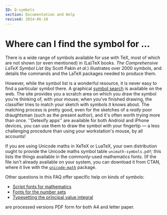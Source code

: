 ```yaml
---
ID: Q-symbols
section: Documentation and Help
revised: 2014-06-10
---
```

# Where can I find the symbol for &hellip;

There is a wide range of symbols available for use with TeX, most
of which are not shown (or even mentioned) in (La)TeX books.
_The Comprehensive LaTeX Symbol List_ (by Scott Pakin
_et al._) illustrates over 2000 symbols, and details the
commands and the LaTeX packages needed to produce them.

However, while the symbol list is a wonderful resource, it is never
easy to find a particular symbol there.  A graphical 
[symbol search](http://detexify.kirelabs.org/classify.html) is
available on the web.  The site provides you a scratch area on which
you draw the symbol you're thinking of, with your mouse; when you've
finished drawing, the classifier tries to match your sketch with
symbols it knows about.  The matching process is pretty good, even for
the sketches of a _really_ poor draughtsman (such as the present
author), and it's often worth trying more than once.  ''Detexify apps''
are available for both Android and iPhone devices, you can use them to
draw the symbol with your fingertip&nbsp;&mdash; a less challenging procedure
than using your workstation's mouse, by all accounts!

If you are using Unicode maths in XeTeX or LuaTeX, your own
distribution ought to provide the Unicode maths symbol table
`unimath-symbols.pdf`; this lists the things available in the
commonly-used mathematics fonts.  (If the file isn't already available
on your system, you can download it from CTAN, where it live
with the [`unicode-math`](https://ctan.org/pkg/unicode-math) package.

Other questions in this FAQ offer specific help on kinds of
symbols:
  

-  [Script fonts for mathematics](FAQ-scriptfonts.md)
-  [Fonts for the number sets](FAQ-numbersets.md)
-  [Typesetting the principal value integral](FAQ-prinvalint.md)

  are processed versions PDF form for both A4 and letter paper.

